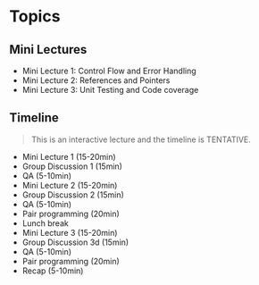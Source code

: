 
# Topics

## Mini Lectures
- Mini Lecture 1: Control Flow and Error Handling
- Mini Lecture 2: References and Pointers
- Mini Lecture 3: Unit Testing and Code coverage


## Timeline

> This is an interactive lecture and the timeline is TENTATIVE.

- Mini Lecture 1 (15-20min)
- Group Discussion 1 (15min)
- QA (5-10min)
- Mini Lecture 2 (15-20min)
- Group Discussion 2 (15min)
- QA (5-10min)
- Pair programming (20min)
- Lunch break
- Mini Lecture 3 (15-20min)
- Group Discussion 3d (15min)
- QA (5-10min)
- Pair programming (20min)
- Recap (5-10min)